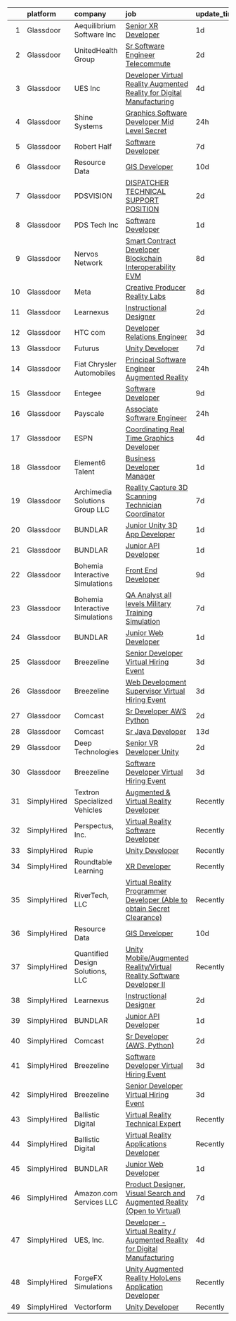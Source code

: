 

|    | platform    | company                          | job                                                                                                                                                                                                                                                                                                                                                                                                                                                                                                                                                                                                                                                                                                                                                                                                                                                                                                                                                                                                                                                                                                                                                                                                                                                                                                                                                                                                                                                                                                                                                                                                | update_time   | location               |
|---:|:------------|:---------------------------------|:---------------------------------------------------------------------------------------------------------------------------------------------------------------------------------------------------------------------------------------------------------------------------------------------------------------------------------------------------------------------------------------------------------------------------------------------------------------------------------------------------------------------------------------------------------------------------------------------------------------------------------------------------------------------------------------------------------------------------------------------------------------------------------------------------------------------------------------------------------------------------------------------------------------------------------------------------------------------------------------------------------------------------------------------------------------------------------------------------------------------------------------------------------------------------------------------------------------------------------------------------------------------------------------------------------------------------------------------------------------------------------------------------------------------------------------------------------------------------------------------------------------------------------------------------------------------------------------------------|:--------------|:-----------------------|
|  1 | Glassdoor   | Aequilibrium Software Inc        | [Senior XR Developer](https://www.glassdoor.com/partner/jobListing.htm?pos=126&ao=1136043&s=58&guid=00000181dc921618894e996f6c01b61b&src=GD_JOB_AD&t=SR&vt=w&ea=1&cs=1_aa4c452c&cb=1657262970805&jobListingId=1007988224208&jrtk=3-0-1g7e945ifjijb801-1g7e945iti6j9800-e9b3bde823853e84-)                                                                                                                                                                                                                                                                                                                                                                                                                                                                                                                                                                                                                                                                                                                                                                                                                                                                                                                                                                                                                                                                                                                                                                                                                                                                                                          | 1d            | Remote                 |
|  2 | Glassdoor   | UnitedHealth Group               | [Sr Software Engineer   Telecommute](https://www.glassdoor.com/partner/jobListing.htm?pos=114&ao=1110586&s=58&guid=00000181dc921618894e996f6c01b61b&src=GD_JOB_AD&t=SR&vt=w&cs=1_4e740b6d&cb=1657262970803&jobListingId=1007986077408&cpc=334ABAF5D42DC775&jrtk=3-0-1g7e945ifjijb801-1g7e945iti6j9800-eddecd1a84d1c033--6NYlbfkN0C8O9VKdOj_1Zh75e9_CvYhSsWVxS1Pvi5WUWhsf4w7FOycHcR50Ta-CQORLM6vDVcF4jz6ScTlh26j-gM8AUUiAcxBqVFAdo6ac0-47TkF7YakLyOiuICt1iTxdOudIVsH9h0gG9NstZaLej0CTnM44hW4lmjkcPdc8SXmd_A3etxqdOfJOBHP2HddXhTaZOKA02nsclgBVcyYI9P-IWYwo5viuWkuLOPlP1KLiYepXwxrQ8cQFfoWnjYVjDEFdhpg_JHcP7l5cH47jOArC1ftnBpZTmnUJOU2XRGaP0bJX49taewMZDxu4PWgmgEi8N7ho7YMZ2f0dabDFqze8QAlx9ymhVWfoiyRktsn-hr68bMbzqUGT3L2koD-aHmT8eoOqzhwKU7GZju5S-fGiqCKtVXjU2tGjACaq6ECYSDQog%3D%3D)                                                                                                                                                                                                                                                                                                                                                                                                                                                                                                                                                                                                                                                                                                                                                                                                               | 2d            | Eden Prairie, MN       |
|  3 | Glassdoor   | UES  Inc                         | [Developer   Virtual Reality   Augmented Reality for Digital Manufacturing](https://www.glassdoor.com/partner/jobListing.htm?pos=119&ao=1136043&s=58&guid=00000181dc921618894e996f6c01b61b&src=GD_JOB_AD&t=SR&vt=w&cs=1_7a7d93bf&cb=1657262970804&jobListingId=1007979372217&jrtk=3-0-1g7e945ifjijb801-1g7e945iti6j9800-e2d9c4ebb3d76261-)                                                                                                                                                                                                                                                                                                                                                                                                                                                                                                                                                                                                                                                                                                                                                                                                                                                                                                                                                                                                                                                                                                                                                                                                                                                         | 4d            | Dayton, OH             |
|  4 | Glassdoor   | Shine Systems                    | [Graphics Software Developer  Mid Level   Secret ](https://www.glassdoor.com/partner/jobListing.htm?pos=129&ao=1136043&s=58&guid=00000181dc921618894e996f6c01b61b&src=GD_JOB_AD&t=SR&vt=w&cs=1_8480b63e&cb=1657262970805&jobListingId=1007991168901&jrtk=3-0-1g7e945ifjijb801-1g7e945iti6j9800-8b16fb561dcdfd87-)                                                                                                                                                                                                                                                                                                                                                                                                                                                                                                                                                                                                                                                                                                                                                                                                                                                                                                                                                                                                                                                                                                                                                                                                                                                                                  | 24h           | Bethesda, MD           |
|  5 | Glassdoor   | Robert Half                      | [Software Developer](https://www.glassdoor.com/partner/jobListing.htm?pos=112&ao=1110586&s=58&guid=00000181dc921618894e996f6c01b61b&src=GD_JOB_AD&t=SR&vt=w&ea=1&cs=1_367282db&cb=1657262970803&jobListingId=1007974618893&cpc=9C2286EA3771AAF6&jrtk=3-0-1g7e945ifjijb801-1g7e945iti6j9800-afae8cda0f540a07--6NYlbfkN0CpzDdaQkua3np5pkmj49lKioZwmwxQ-yx5plwbYmV_M2ppq9rPgMqLXxFCpvuld40sdw6HVxzPn3nitMiZbhq-3d7eMaoXamkE6P0e1elFbOMY-3Bsm7b-C-LN0VwDVOYBp44i9py0Dbed-1tHBFo3YNg1-jqZxPqetbdJjw4upjxCElyoYBJjErIHfsa5cbbHWoRHNomGUOIPkti_siD2FMJ4BMRNzwffyZzN6IqqzQdFh0JZg1seLxnWcAUGvpfrZHpk9GL2Q1uci0nIu8RkKM2S0X0J9KdQVdECi2slBrsWwoJupJwcyOGz_YmDqhRfmATvQHMCy8OXzidZFyQn2QT3qlXAhU4-TkkLDZWsfdehNvWgJjyWowanGg8sSbE3EP-z_di60OGhF_AGbKWpVJtzAcTHqD6x8X5xCuen2ZiVI42Ine7qQRhBNxzLrvGWdRl7JGCcL3L1B3kbf8vVq4eCHrreWT6B2wkZXSarsc2D4mp0lbfau2TR2Ns7Qgn4jR-pdL_GGH5lMk3AWLkEuN8tfOLL384CC4kaTcOm1cCDf9JTBCJUQqVIoBAWuzA%3D)                                                                                                                                                                                                                                                                                                                                                                                                                                                                                                                                                                                                                                                                        | 7d            | Chicago, IL            |
|  6 | Glassdoor   | Resource Data                    | [GIS Developer](https://www.glassdoor.com/partner/jobListing.htm?pos=103&ao=1110586&s=58&guid=00000181dc921618894e996f6c01b61b&src=GD_JOB_AD&t=SR&vt=w&ea=1&cs=1_37c45ff4&cb=1657262970801&jobListingId=1007966638621&cpc=7E60043EA7943035&jrtk=3-0-1g7e945ifjijb801-1g7e945iti6j9800-8098c8611ea79378--6NYlbfkN0Dl7F8yQ3Mt_M0p4pEaeq_LOWEMcxAwOSX3iRAQq_RxvmuWjgUzi5N7Xnxj-yjq4ePTz2k1bnKIQ2d9UityefqIBeUCKX9B1S6LaHeztZLa7qCGGP_4slg5m3w6qiAVI6Qw8YHxJyvmuQBtSXRRTyTMrI0ea4CLsCbtcIil81ktY-h4NK3FaOSr37ax5OPNBjikYZk-jHVfWhuRkNPdk9VZC6Mx6I1IAXIyWivhE4LHcE9hBC9fj7uavEwlg7_nRRidDDtnOQUWwu7RunsIgaf7THZoMMMti9jSi4dZ2pbSKB7wS11hNfZ9bd5_tcIPKMZFei3QwwJGXhnJOCBxYHxqQX9iic_cuekqUCFp4gK4TCn07eRYM1gkjNaygJuCyUd-8db89eDiw8zXdECRVRU8iNUxfunqNsP4h2hSE7PZLfJXV6j5b0rNiix5qZ1SNpHKhIkt_hcRnRXVi2qANtAGaZOcgFxX49xMjJ_FoSgHHkQ6vwytQdWG)                                                                                                                                                                                                                                                                                                                                                                                                                                                                                                                                                                                                                                                                                                                                                           | 10d           | Anchorage, AK          |
|  7 | Glassdoor   | PDSVISION                        | [DISPATCHER   TECHNICAL SUPPORT POSITION](https://www.glassdoor.com/partner/jobListing.htm?pos=111&ao=1110586&s=58&guid=00000181dc921618894e996f6c01b61b&src=GD_JOB_AD&t=SR&vt=w&ea=1&cs=1_37fabe6f&cb=1657262970802&jobListingId=1007984994673&cpc=B101C867B3EF2D75&jrtk=3-0-1g7e945ifjijb801-1g7e945iti6j9800-42982d8c6ba00edb--6NYlbfkN0AS3oPsAAmCngCu4U51_2RxXyfS7TdWOFtWPOafNW52IyXYw5TLhjvsAhVZlu1HHaY0WwZuDthnnnJ5jVLw21RyIxPnQWx2O_Soe8X7i1bP8jbTKCuqJ_X-GsGW4EO4TSbSUwGPMbTUB3r9h8wU3MoWNyDaZTrU4N6d4P6bhwGwiSpJQ0dRa1bKGzDab_8seyZBjJpVzUhJSVTK3ecVmLybzjqO3bmjOCPUrPHcV0VaQesrLyrHEje2ckU5FuwiJ5nHLzPYgZqWKw0obO61A6OkGi-_jAQH6WX6vsJwylI2ee0PsbDmW7jXzichf3tX2RNE-YfnrOUwXOy_Y67UAdAm90Q-7XO4NawvVguvkqvhAB1U8yyNz0zoJz4OAa3EG628YfK1Du9dqs_xRiEcuduwmo3Y7Cxn0HKc2LVEcm6Ye0pD8mSi9H0ecWIthI3fjvg-VniXNk1ZzIHl5iyh0OxSXvsMYH6YXlHP80UjqoafDNoBCsjTjYPGe5mxI8d2gTL24ok1PFBI8Gva8FBKw55Z)                                                                                                                                                                                                                                                                                                                                                                                                                                                                                                                                                                                                                                                                                                 | 2d            | Middleburg Heights, OH |
|  8 | Glassdoor   | PDS Tech  Inc                    | [Software Developer](https://www.glassdoor.com/partner/jobListing.htm?pos=115&ao=1110586&s=58&guid=00000181dc921618894e996f6c01b61b&src=GD_JOB_AD&t=SR&vt=w&ea=1&cs=1_1cbfe12f&cb=1657262970803&jobListingId=1007987377855&cpc=334ABAF5D42DC775&jrtk=3-0-1g7e945ifjijb801-1g7e945iti6j9800-79c86ae366134147--6NYlbfkN0BLQ6hkz6GMEPsiDV6dZwFY4wMBUE_AioakCFmtqBrqGqP687vd9SjG831nUZLdlECmusHnAOTFLnYK3N7fukINjt2QAFZ0Sgdn8HiwhyTl-el-D_fZ3zFBoXjK6-gt6Us2wmwtguWbIt4fQ8-O97xAj_qyE0M9Q_SpvDyzMHDJyUZgZcNZDE8Jvn7kM2g-JYRcRy4YTik5sjDsfKNw5XRwiuknE5XW78cF1BQFYzYeEecmbQ8KjD9-YUM7nMoflWuOsUzimo_bH3MXnY-SEJXleoGuAMRQTiQTSQWLl0wg_ZJyFOy_oQwXEECF8zh25QW0mzkJpRy7Ji6F3xX1KqQuu9Xtt-GR53vYE5p2zGJlu2RluLsGF_u1LlvU0_GZtUs4Is2Ih_-U9VulEFVhA9uH62Ate6B6vZRY-l5DRnYH97DejF1xTlROwhzTSZOxKZkfcNruxrJ30gxyI3qGq5wuMBasIH8JwO99CfbGiNYnCpL4AHN7m9sQDnEukQNeuWpD1VYR-P3jFB0Et5MKyZDmoyeFTRDsBtI%3D)                                                                                                                                                                                                                                                                                                                                                                                                                                                                                                                                                                                                                                                                                                        | 1d            | Lexington, MA          |
|  9 | Glassdoor   | Nervos Network                   | [Smart Contract Developer  Blockchain Interoperability  EVM ](https://www.glassdoor.com/partner/jobListing.htm?pos=118&ao=1136043&s=58&guid=00000181dc921618894e996f6c01b61b&src=GD_JOB_AD&t=SR&vt=w&ea=1&cs=1_d5e71b89&cb=1657262970803&jobListingId=1007970990431&jrtk=3-0-1g7e945ifjijb801-1g7e945iti6j9800-c6f3ba3bafd5b10d-)                                                                                                                                                                                                                                                                                                                                                                                                                                                                                                                                                                                                                                                                                                                                                                                                                                                                                                                                                                                                                                                                                                                                                                                                                                                                  | 8d            | Remote                 |
| 10 | Glassdoor   | Meta                             | [Creative Producer  Reality Labs](https://www.glassdoor.com/partner/jobListing.htm?pos=122&ao=1136043&s=58&guid=00000181dc921618894e996f6c01b61b&src=GD_JOB_AD&t=SR&vt=w&cs=1_f55db074&cb=1657262970804&jobListingId=1007970745151&jrtk=3-0-1g7e945ifjijb801-1g7e945iti6j9800-425bcea3bb4290b9-)                                                                                                                                                                                                                                                                                                                                                                                                                                                                                                                                                                                                                                                                                                                                                                                                                                                                                                                                                                                                                                                                                                                                                                                                                                                                                                   | 8d            | Remote                 |
| 11 | Glassdoor   | Learnexus                        | [Instructional Designer](https://www.glassdoor.com/partner/jobListing.htm?pos=123&ao=1136043&s=58&guid=00000181dc921618894e996f6c01b61b&src=GD_JOB_AD&t=SR&vt=w&ea=1&cs=1_0ba797e7&cb=1657262970804&jobListingId=1007984912206&jrtk=3-0-1g7e945ifjijb801-1g7e945iti6j9800-a177e89b1e402d65-)                                                                                                                                                                                                                                                                                                                                                                                                                                                                                                                                                                                                                                                                                                                                                                                                                                                                                                                                                                                                                                                                                                                                                                                                                                                                                                       | 2d            | Remote                 |
| 12 | Glassdoor   | HTC com                          | [Developer Relations Engineer](https://www.glassdoor.com/partner/jobListing.htm?pos=121&ao=1136043&s=58&guid=00000181dc921618894e996f6c01b61b&src=GD_JOB_AD&t=SR&vt=w&ea=1&cs=1_dbd9fca1&cb=1657262970804&jobListingId=1007983343904&jrtk=3-0-1g7e945ifjijb801-1g7e945iti6j9800-b96e4a5ab5b100ef-)                                                                                                                                                                                                                                                                                                                                                                                                                                                                                                                                                                                                                                                                                                                                                                                                                                                                                                                                                                                                                                                                                                                                                                                                                                                                                                 | 3d            | Remote                 |
| 13 | Glassdoor   | Futurus                          | [Unity Developer](https://www.glassdoor.com/partner/jobListing.htm?pos=125&ao=1136043&s=58&guid=00000181dc921618894e996f6c01b61b&src=GD_JOB_AD&t=SR&vt=w&cs=1_20cf2719&cb=1657262970805&jobListingId=1007975388595&jrtk=3-0-1g7e945ifjijb801-1g7e945iti6j9800-47b83538bc10ef9f-)                                                                                                                                                                                                                                                                                                                                                                                                                                                                                                                                                                                                                                                                                                                                                                                                                                                                                                                                                                                                                                                                                                                                                                                                                                                                                                                   | 7d            | Atlanta, GA            |
| 14 | Glassdoor   | Fiat Chrysler Automobiles        | [Principal Software Engineer    Augmented Reality](https://www.glassdoor.com/partner/jobListing.htm?pos=108&ao=1110586&s=58&guid=00000181dc921618894e996f6c01b61b&src=GD_JOB_AD&t=SR&vt=w&cs=1_06033bb3&cb=1657262970802&jobListingId=1007991152411&cpc=87034903B3AB482B&jrtk=3-0-1g7e945ifjijb801-1g7e945iti6j9800-ab95b55f7603cf43--6NYlbfkN0Bf15mTtHDcZqecJOUS7AbK8CTsjtn21Zi655ekC11LIjj2wtPITjtoUrEJoXWLkMcX0EmgRjMVY4zTVjw-E1vdxfsjHYXhoj2NKDZNBMfH14O4sLg-zZV7d018H0eDD1hTA0RcF2QzycCPPyZjFfMusJyZ747n1s1AStvnPY2BeeDRPvtfpeuIotAXlklaF6MoC_APUPkimiOgaSp0A4RolFo5pVhcRAls_minyYoHdF3kgznGRgfkyPtExqBqkiPoA2MStWRFpMUEFc_M6ASTpqrbMiq3-v4MTn4nizgrhySGsBz8qWRoXvzNBTRP7HChDAuRdiwv8hCj1kBjTduxReDkvwx6cCDgrRTc606wDRFEsEy-zv34zgHViCiA-VcZcXD_Gj5Gusl71Lc9DH6v9sl5trDdmz66C0Cn1frseyjd9YEFGOtXunAbr6PQ9H_QxC8SuEN7m5-HLvC3peaCc64MuWM8JJ8G9LBpR4ZSyAOORVaySOemg8lWeQPhDaLFovEnhPCsL6pspn25I7AMbNi70tdcmPEZkCKH3eySVjwJAp_tVpvNGr0xArSQNftB5FIdJyDBjY_HUY2GlQLv1fXRHc_4DssZzBOi4UdqTZZVKWMoiFASsN9YyZYi1XR1KOrVZpKKXrv3iaNDkkIGylMYTEEXvF0VF1w0NAWxX5p0gfm-O-X0ppKXl4ur20oxyNCkcaKJFg20A26hG-wIZw9MqK5xdQqSCpJcsE66yLFwgKCOmRZlnOrXUlEefxofwHCF4HD08sGUXSjQw_FyMxgRIeXcYsnRbvdpO3lnflhY9MsM-qLYlM0gpyXbcL2s7mX1A_ZEvM6WLMs-wnSW-lkwYrfjamU5sIwPNcJ2sg8ZX1rxYWuh0kKVvJbJM41SBdgzNDeboZVxN0fwOtf1POWCnkrzjkmIRrJ1wYkTHlVZ72JbMPuxRR3t6f0ZemCIuxkPF7cSMOX0DDm5q5y4OYIZKDYVCTKY-K7cotEzMpl78O3jSnnZ3hYOCm39FEgRWeOasj264U5MWxxjZWipby8qxx0vsAKOfvbe1tceC-el1TvWuWBZgK1MPFsmnoXVPAF0x7cGIlEfnG5CWYN_Hhh7TOVPAaSeRbKOpeszJeMIF0sMW7a4rqoG8NygHV04mGjI3wIuoCXAwn-7RgHHU17il_FERApPKTFPomrpPw%3D%3D) | 24h           | Auburn Hills, MI       |
| 15 | Glassdoor   | Entegee                          | [Software Developer](https://www.glassdoor.com/partner/jobListing.htm?pos=116&ao=1110586&s=58&guid=00000181dc921618894e996f6c01b61b&src=GD_JOB_AD&t=SR&vt=w&ea=1&cs=1_7876643e&cb=1657262970803&jobListingId=1007969066831&cpc=2CAED5C921A5F994&jrtk=3-0-1g7e945ifjijb801-1g7e945iti6j9800-1cc9a720b2ef69ca--6NYlbfkN0D6OzZjpD_hbicRkMZwNNvvxSeL23iIfvaC4EytleQ8zDIpz0YQ5KbISa7_Zvw6kCwWk0bztT2ND0rLy8l_JgJIqC6pVja7piBhX6YVrJuEc_pBLmjUEBI6lwdoF_gJ749U6okgPYSRPvBMYDggPEVQx-S1DUfyPpyfQC37CONM7ItdCY4KIF8hpJrD5bAoE08LHYbLAu94J7Lb1kAHiZBnkRJ3hYKfpeca-e_s67Nnh5A_ypVRly95XBemt3uoDIIU-TCvmltsLf9-cx_cqrUlrFQWPnRCOpCP-MAIZr4DCJZ6f8wrx_sUW9I-kXUtXAeR1lG1nitAjS72Dc7bu-jVWbhFnnD3hxAPNtQr2ktN69pLdeD5jVoTZ6T95dqR2lgscRlyJlxbQvnJJZavgW2GAtYglZondubxP2EmS61H08NTsWY6D_knGFLfMyOqy0R4pY6Hn_cFh7UWjff8bz744vDtZEz4VSaJTuD4WqQflVk81THSL8mWItj-zmZMVds%3D)                                                                                                                                                                                                                                                                                                                                                                                                                                                                                                                                                                                                                                                                                                                                        | 9d            | Bedford, MA            |
| 16 | Glassdoor   | Payscale                         | [Associate Software Engineer](https://www.glassdoor.com/partner/jobListing.htm?pos=127&ao=1136043&s=58&guid=00000181dc921618894e996f6c01b61b&src=GD_JOB_AD&t=SR&vt=w&cs=1_1277705a&cb=1657262970805&jobListingId=1007991675698&jrtk=3-0-1g7e945ifjijb801-1g7e945iti6j9800-cb7306dd54bbc728-)                                                                                                                                                                                                                                                                                                                                                                                                                                                                                                                                                                                                                                                                                                                                                                                                                                                                                                                                                                                                                                                                                                                                                                                                                                                                                                       | 24h           | Boston, MA             |
| 17 | Glassdoor   | ESPN                             | [Coordinating Real Time Graphics Developer](https://www.glassdoor.com/partner/jobListing.htm?pos=107&ao=1110586&s=58&guid=00000181dc921618894e996f6c01b61b&src=GD_JOB_AD&t=SR&vt=w&cs=1_1240d711&cb=1657262970802&jobListingId=1007980701634&cpc=D3E44275D43A938E&jrtk=3-0-1g7e945ifjijb801-1g7e945iti6j9800-2b32dda315a31b7c--6NYlbfkN0DAFTyt7pbDCC2JPO79CSdi1dIb81yjczP5qsKcZIxgiYm3-7g-689Ur9xqU8QiYHU6iGcbMZnJXywws3uOnydXQ9m4n4xiQkZxxnUT0w1SxVLLE0HAFnlDbrPADdxqIXmGtAogZ4vpBHeQzn1I1LutISAFENtNxN6Iu5ssrU5Kno4wyEcA12rHN9jeVVS1mqUTXG4m28IGtBO_Fm0LME5GgcFD6g2tlSd6uJh3n6hWmZ0jm8wmEvBkcWDPTWc6Toqlm1W0qhMuICe-CUnSxdQay3mh-QLrc3p9yRcdcKZ9B-rAuUd78T5g6NK8VxbXAuVyNOG9TVjg9wzD30RBnwaSpFxnyQe4DHr4gWmkEvmOEUFrsiuAxcPJyzLnDXr18NJMHv5UvX6TKi9mpTH6Tkx8LvodrkNCusVHDtvauzhEYsC0LbvutriSWe69omoKesYYBxI0LGA_e3PGgtBUb7Gp)                                                                                                                                                                                                                                                                                                                                                                                                                                                                                                                                                                                                                                                                                                                                                                    | 4d            | Bristol, CT            |
| 18 | Glassdoor   | Element6 Talent                  | [Business Developer Manager](https://www.glassdoor.com/partner/jobListing.htm?pos=113&ao=1110586&s=58&guid=00000181dc921618894e996f6c01b61b&src=GD_JOB_AD&t=SR&vt=w&ea=1&cs=1_fa1df95f&cb=1657262970803&jobListingId=1007987169676&cpc=7F6F94E2229B3AB5&jrtk=3-0-1g7e945ifjijb801-1g7e945iti6j9800-f311e9f02d69f322--6NYlbfkN0Af6GIvaSKgsJgYJpE9Xx5DEovmjv4vUjW9NTuNJPGcMVKvO3rB4WrrWkIp31ZZ0GlsVen7PMc70LHgp_mIU5m0UaCb4T5yo0KKEVtROOC3L6bxciHq3DdlsxsaetTM4SjrL61OP4Gel-gRj6n1tLW0HmeiUasK95Chii_toKlGn0V_bNoKWyoqtTCK7eeHUHvOxAJAh_IOG8jbcThTO-BjGyGmTcVCQl_VPOR7eYdq2hF3wTnPOMfWr5dDDVxhAhEGA-biLPOcZmWtPsVdCehMaXwGPZIU0q0VcSfJ5DFvhn-EvjzpUgM-UFbQch1WQSne3a22Ind1Ro23XIHNU73lfeAVBOzwCFQMbUYJF7ySbXXbrcgGJsJCYCEvUVWYamF61kal4S2UxeLJOMNj0oymSOFxxHaVK9B9ZWr6yPFdjnB6D15XctyL5ATf6m7hnNpmaS5AMtev0QJuo1eYnyumeBQ2BZJHI73x9vJji83YL222ILC3aRQn1XabPh08d4cIEL3SK2KLhW_09YVAGeQc)                                                                                                                                                                                                                                                                                                                                                                                                                                                                                                                                                                                                                                                                                                              | 1d            | Milwaukee, WI          |
| 19 | Glassdoor   | Archimedia Solutions Group  LLC  | [Reality Capture  3D Scanning  Technician Coordinator](https://www.glassdoor.com/partner/jobListing.htm?pos=101&ao=1110586&s=58&guid=00000181dc921618894e996f6c01b61b&src=GD_JOB_AD&t=SR&vt=w&ea=1&cs=1_8ad9a879&cb=1657262970801&jobListingId=1007974013423&cpc=54182D2BE672C5C2&jrtk=3-0-1g7e945ifjijb801-1g7e945iti6j9800-cafd8e58f0ae9203--6NYlbfkN0ACTeRvGRFS6hadW-07x_K1RnsIE8OdH4tufuZ5eRAiXj0gAa_UNCxgfdJDXT9GkRIKuK9KasGmkF5RNVj2SphjFYQjnh3-u37AmQ7lVJlap3QcfkxXV6NiIZwSiicpueNFqZsb6cBYagRY8bl5b4Z2S2jh4osTTQD4XwvUkJ_N3wr-fak2Fghn3_NuBgexc9hU1Pl7frq3bdlYcacnqY-ucMrI6Y2m1zZcb2HTH3dbCH7AOmrLoc9pUFI-0WTNO76p5dyUoKCjjiotwHLYxwy6XDgZRnlTt9B90Lrrk_5f2AXK4-2PhX78wpxxt9AJEQIVo4QrWe7TVORDt2vz5Fr2TywwyrzYtl253nX0z1x5S9zsiujvasCLy-Lak8VBGgSZcPcggHz3Hf4zaQXW-GOS7ksR3442DGdVaMOVGAC-6xWQPMy_4kw2nRpkmmuL_N4k__OpZ8LO8nvoJm-orfvh07FlYV-KN2cQsCw29AKo7Y12fatv0d0ll0z7NgqV_YeeAg5mBbxb9C59B9gvBRUn2P5sek1bc78y4PbAsmLDLLc5u5KtYRhR)                                                                                                                                                                                                                                                                                                                                                                                                                                                                                                                                                                                                                                                    | 7d            | Norwood, MA            |
| 20 | Glassdoor   | BUNDLAR                          | [Junior Unity 3D App Developer](https://www.glassdoor.com/partner/jobListing.htm?pos=124&ao=1136043&s=58&guid=00000181dc921618894e996f6c01b61b&src=GD_JOB_AD&t=SR&vt=w&cs=1_649f65f6&cb=1657262970805&jobListingId=1007986583896&jrtk=3-0-1g7e945ifjijb801-1g7e945iti6j9800-50f9f1a49298fc1d-)                                                                                                                                                                                                                                                                                                                                                                                                                                                                                                                                                                                                                                                                                                                                                                                                                                                                                                                                                                                                                                                                                                                                                                                                                                                                                                     | 1d            | Chicago, IL            |
| 21 | Glassdoor   | BUNDLAR                          | [Junior API Developer](https://www.glassdoor.com/partner/jobListing.htm?pos=120&ao=1136043&s=58&guid=00000181dc921618894e996f6c01b61b&src=GD_JOB_AD&t=SR&vt=w&cs=1_8051edd9&cb=1657262970804&jobListingId=1007986583910&jrtk=3-0-1g7e945ifjijb801-1g7e945iti6j9800-bfbacfb04bfee550-)                                                                                                                                                                                                                                                                                                                                                                                                                                                                                                                                                                                                                                                                                                                                                                                                                                                                                                                                                                                                                                                                                                                                                                                                                                                                                                              | 1d            | Chicago, IL            |
| 22 | Glassdoor   | Bohemia Interactive Simulations  | [Front End Developer](https://www.glassdoor.com/partner/jobListing.htm?pos=128&ao=1136043&s=58&guid=00000181dc921618894e996f6c01b61b&src=GD_JOB_AD&t=SR&vt=w&ea=1&cs=1_43ab7b7c&cb=1657262970805&jobListingId=1007969748044&jrtk=3-0-1g7e945ifjijb801-1g7e945iti6j9800-4646b78f974fa0ff-)                                                                                                                                                                                                                                                                                                                                                                                                                                                                                                                                                                                                                                                                                                                                                                                                                                                                                                                                                                                                                                                                                                                                                                                                                                                                                                          | 9d            | Pittsburgh, PA         |
| 23 | Glassdoor   | Bohemia Interactive Simulations  | [QA Analyst  all levels    Military Training Simulation](https://www.glassdoor.com/partner/jobListing.htm?pos=130&ao=1136043&s=58&guid=00000181dc921618894e996f6c01b61b&src=GD_JOB_AD&t=SR&vt=w&ea=1&cs=1_10e86abe&cb=1657262970805&jobListingId=1007972622348&jrtk=3-0-1g7e945ifjijb801-1g7e945iti6j9800-cbb3b4ddc29e6975-)                                                                                                                                                                                                                                                                                                                                                                                                                                                                                                                                                                                                                                                                                                                                                                                                                                                                                                                                                                                                                                                                                                                                                                                                                                                                       | 7d            | Orlando, FL            |
| 24 | Glassdoor   | BUNDLAR                          | [Junior Web Developer](https://www.glassdoor.com/partner/jobListing.htm?pos=117&ao=1136043&s=58&guid=00000181dc921618894e996f6c01b61b&src=GD_JOB_AD&t=SR&vt=w&cs=1_1520f35f&cb=1657262970803&jobListingId=1007986583908&jrtk=3-0-1g7e945ifjijb801-1g7e945iti6j9800-859aaab726fecbfb-)                                                                                                                                                                                                                                                                                                                                                                                                                                                                                                                                                                                                                                                                                                                                                                                                                                                                                                                                                                                                                                                                                                                                                                                                                                                                                                              | 1d            | Chicago, IL            |
| 25 | Glassdoor   | Breezeline                       | [Senior Developer Virtual Hiring Event](https://www.glassdoor.com/partner/jobListing.htm?pos=104&ao=1110586&s=58&guid=00000181dc921618894e996f6c01b61b&src=GD_JOB_AD&t=SR&vt=w&cs=1_739111e3&cb=1657262970801&jobListingId=1007983983056&cpc=EA08B7582258481D&jrtk=3-0-1g7e945ifjijb801-1g7e945iti6j9800-d471734498db2641--6NYlbfkN0Btxs39KmTzjw_u_hUXcyTcLpNeUj18C2Nw5A7DCW0FWKwFVAaSG6fO4_rMqSwY3Q0IrC3zt-uHirSG-ibfy-zHN0YykIzre03b625hdlxOJIYCEMXwobAqzpq9UiGfXcMDYDAwsFdoKtyE_kIcn06KmKS67C1dmmCHR1ldjMZffx2JHCBNHqvBsJHv0zQJyYES8OFM0rJ-qLVyz-uSffSOlbktA-sIaQaWLohnP9FuoYrSGAl0xe8sdF4MXPNWrxYLbMB9w9HALULJmtEwYZubIrv-NwKw0kdBy8_wY0Bi6lSutRxl6zc3pMaHfGyxgYhSDy_79wGBjIHJJVrKqePKMNyGrQ8p52-uOKUXdPYE-QHvM3BhVrR2IV11TZrz4QNz_F0S4oa9uveYro1SYpXB0XLCwg34wltGP9bOZQYUS5ZhxhOiYd-eIkg7h7b6x3FYFCs27RMI_-mAPXpEabzEL0kOep4qvUWkxEV9DACuLzy5_CMB1wlLApei13L81zH1t5V3yz6PMgax6amUq46TwhRGlURqpjSMrUcD5bim0nb_CO07j04VJEYPZ0U1_nf7UfDlXclmYXkkOsKS6YH1N4vY0mX0xiPfcAnESzPDzNOe-XfhLBjUuvZhvxgSIt7C28IkJf9heHZzHQgsAAMg6t26AP4Az_ev_Ze3osKw5I7vRTw8fbEcZlPoPMXAfTbFa8qXLMsRDigen_3uil1MYHRkK4t4tyfYj9JHzZbZs9_fS-41B4ng)                                                                                                                                                                                                                                                                                                                                                                                                                                                                        | 3d            | Quincy, MA             |
| 26 | Glassdoor   | Breezeline                       | [Web Development Supervisor Virtual Hiring Event](https://www.glassdoor.com/partner/jobListing.htm?pos=105&ao=1110586&s=58&guid=00000181dc921618894e996f6c01b61b&src=GD_JOB_AD&t=SR&vt=w&cs=1_94881ecb&cb=1657262970801&jobListingId=1007983983055&cpc=D3F7CB07E435E2D0&jrtk=3-0-1g7e945ifjijb801-1g7e945iti6j9800-228ec4a14c58a17e--6NYlbfkN0Btxs39KmTzjw_u_hUXcyTcLpNeUj18C2Nw5A7DCW0FWKwFVAaSG6fO4_rMqSwY3Q0IrC3zt-uHihXoY6yxzbPsHL9hBkkNYrVy1nYt7nu21Zymo_JGh0pIaWGp_0t3o98uOV1PDxnLQo_E_bGrpsRUSR7DPnWBRsfXU2dKyBpQQs7yh8diUzhq_bN3FfO6O0r3dcxsg_OKURCz7VRRVNzJaUcZqj9gDASqcayC02FtPJPewiMi5OapKRZkG5ab0L2iPZp6E5jHgaXNXqLzgeicakwHx3zB9XeFPw1rfXaEbl6PygDRzIQO_4SGtK27cvwB1h44iqbpYDdj9kskFRL2Zos4EU_OL7j7Oufx4BChkPDAxJDrrN0GHmh4CyAHRR9MjN0_k6_VK0RvLPOMY1_QZwqblUxaPEFZBehsBdaLKPSnPaGQSqVomigJrDhFkvgBUihjc6DvdtboK_Gky5mHEft8iL6KTxRWhDEqXhfErcirrY0j8364hO3SNamRYV7mzYre3qsz6RXgZXXOiaKdXA8qwWcILTPPE6sciAbOsDDWyLaHGYmJ6zuMy-dQEvXydb11RCuA7dUBIPwHh7BaASvyOpmbnDarT9yyJD2NxXYmTK4N3uP5kqgh4Yo8j43t31JdAJphDBL1r4KCTv8Kf3zdpmPLKo0yPaFfZBsGTk2lsfV7QDI5SlIQ7ICmAZYaD5m2t8yv_mUF9VlI-uL5SNNh823S0l73OQZdZSY0eeEYlCg7HENJ)                                                                                                                                                                                                                                                                                                                                                                                                                                                              | 3d            | Quincy, MA             |
| 27 | Glassdoor   | Comcast                          | [Sr Developer  AWS  Python ](https://www.glassdoor.com/partner/jobListing.htm?pos=109&ao=1110586&s=58&guid=00000181dc921618894e996f6c01b61b&src=GD_JOB_AD&t=SR&vt=w&cs=1_39a9adf8&cb=1657262970802&jobListingId=1007985860227&cpc=4050D81B60456B41&jrtk=3-0-1g7e945ifjijb801-1g7e945iti6j9800-bcae0c6d334d5011--6NYlbfkN0Cj-KmZPsf9w80C8b1WzNVrlanjD2SXJjxuCbUWHsXPZlTAgGmdtIUzoKTi6fK6WvY6sxk7xe5mlX1N1Sy-6km0CefS0Rvive94Kj_yXslyaygsDRgi1XdKBS3NCAfu-thGUSRN7xKc-UvE-8ePBP6HfAOj-aZFGbY09eQrBqGux4fXa_ZZ5Vjxq9xtdR-7jBttQv49RkOY7xCaQKSPdQ7ccmOotSv0acCEyLTLFoaBlczkxgbZJIeKX7zY7oFa7ffCRQLTIzonn1EGQmpwFrUklC-pOXICwXGIpLCsNTWi3oWKpZFG4-s222vfZTXz9Bc9tWw5DEoQi8sYWvBLivcQeRT5EN33gHTGZ7vEjAT_588X-_LJYDvQ2RgFRHjDxGObBmyLCrXyruYwgK5cSbEXiwel_j85KrAROq_v1XxMKB-veYBF1aG8dgCQs3HDWEAQ8hmEL9f93ejLWvC3s9mGxeVt_gs6cf00LDzutXL3yBmdfP2x3QqUGRU16ngo58l5IN4mn4tvrgcLHldDDWhJ9M_1oNxiBpu_M_JdmrhcnpT9iAwGYrLcmjmAfaS3jRZVJnLTkphKZ-D5GBbN33SSowjUaHMnhafoSS_-EIMP0imdA-BSOVGnXfFYCTmlw2nCnJIkRlGctodZUsjODOtWSj6X9IwL2XhXOYTtYgGPW6D0Vd--Nb20Wwy1b5dI4du6WuOTlCFLBFEqw6l2s6iymlcmpctL3V0lNH4KygZ11pcIzAbvMDcnaTK607Wsezacr_2kS9AY2rpq0sd-sDl-NFnc3FyUjpaMI6dqFiqrUDi256WY4hi-lZFX2_1rof_5pBh4Lj5DYHa0Ytozy8yEJOZEXM17Wu_FGeyMbH1pOLuSrANDlPvTYyShEfv_tHFn7pE0dqcjvrWHcmegZYGK3ogSojGBJO6K6pWlDpTIKcztS14fuFtrgUJWu0GDqtiFnUafmhe00BwK2EBthhqGdqkGpmfjLhO_6_9cBJXL3dC8P4y0dadAne3AkhyOmhXloXZ7MYxJNplNMcUDu98fn5E90FsL9VBSirtAfwgua27D5-fC3CW09NIqT1qaTespDy0GmdQQGeG1Jn-Q2eb1SMzUPMUSYrphxlo8EPwjKDMI6kQXmy3OXqa3VfkGSFue9KTDqyHpaXExWex6cjBfrjMShBdCgFI%3D)                                     | 2d            | Philadelphia, PA       |
| 28 | Glassdoor   | Comcast                          | [Sr Java Developer](https://www.glassdoor.com/partner/jobListing.htm?pos=110&ao=1110586&s=58&guid=00000181dc921618894e996f6c01b61b&src=GD_JOB_AD&t=SR&vt=w&cs=1_61fccb84&cb=1657262970802&jobListingId=1007962513903&cpc=8CDBB1EC89CF7160&jrtk=3-0-1g7e945ifjijb801-1g7e945iti6j9800-b743f782f9679e4b--6NYlbfkN0Cj-KmZPsf9w80C8b1WzNVrlanjD2SXJjxuCbUWHsXPZlTAgGmdtIUzoKTi6fK6WvaUf39ekFPA7bGApmJtBpW0UuAbv0iQN-Fb_MWT64IioGbZUf9wkmV0seyeLPP7WSce5e0mKi2pxCQX8D3neEuS4Sv7ksVGuKNRwnxfQLjtUBcAGqW9OLgAIchIwCqKUBdtK7GFRMEthxs-mfVJFRaFKtsCNHQy1_DYRBkAahGoU0ZRMgmB9P-11QHbqwC1qB3ht0c8FzpkDpfgFfGU_cREn2QeGySBw_MRgbnO4bs-hiJmqxeQuOzRaOcQQDQn194IJSjM2isTGmlv3JsGV2QOe4HgQecksBohsaUIfe75_xDovwpZmY5hrCUGrXCnCdb5BjM6rL6r8vW4kWWWUGdZVNfjbHNYwvd3qW6orWJlAnn4Ca4F8v7PX9kOvdeuicVZhoTHRMAlghQClk7Kg3XXg2unbhRtitjo0H45Il5WLKxazlHMVCSbP2JK-R809_3uJrULJA8-or7ZOWYTujLe2j6VSBiPCeu9MrHhww8hqC3TrC3-0HZ5YlDPV3veYPsYo0bDjWvMe5Q6hW0MF2UuJY3IDvbn7ECfLYIx8g5LMRR6acAcZKhC96tUeF0cRYJTsi1brkeFkeMrHL-VFLNww__Hh06rwnnR6w-r7g7ut6PgY6mmtNzTTgtZKpjOgdmenjOFKrN_RO6HABCZyo_i18xVBxlFi0ePmHJGZmT5uxPK4cgEZfqGpdOpz0bRV3w9mxUKPX8oLVlxskquWg6VQbdJVQo3K4ooUE9xuBE68k_WSttjfmOxy_BsdrFZZuAqRkvLe6BpPB10soeTqPK8zosiUzBgfLaKKQ7oHTp2KPus6kYzCRrqoabzOvXBctaFi_oJI2zEPmXxbZGe6zUFmbJG_tz--vY1aiV0MNlJUCZFouxHC4ei3RC0wXpTLBC8IdH70N0aTQ5rpjtuEp2LV6N-yiludnVsXbwatEo0Itlfk_8EOt6JlMjWyYl-C0ZPmZExyTzm0-0VRaKGKFGEaZ2GiW9QMRDR7FZi823LXEDs9zpQ0YSV8biRACUDXA-ejmCowMlbq6P_T6BerKtbPhpYza_5Fw8DZ9Wj1i-fP7QCqaOHX5np075m_1Xn4Eo%3D)                                                                              | 13d           | Reston, VA             |
| 29 | Glassdoor   | Deep Technologies                | [Senior VR Developer  Unity ](https://www.glassdoor.com/partner/jobListing.htm?pos=106&ao=1110586&s=58&guid=00000181dc921618894e996f6c01b61b&src=GD_JOB_AD&t=SR&vt=w&ea=1&cs=1_8fb9b6a9&cb=1657262970802&jobListingId=1007984915587&cpc=75B6770C194DCF89&jrtk=3-0-1g7e945ifjijb801-1g7e945iti6j9800-53d2659523d2c6c4--6NYlbfkN0DfhRLDY5E7BVY3xhBTAobuSaZ3WR2SqAJ-w4NHeQGDZ4N7kqSqiwTqfZ_rggRmPMq0Gw3DaX67HJkQH-SIadOUZXQbERM4mSu_DyG5PyfUmIR0HOJ9UO89umVKprOg8JGvjRLUGuVwrXAStGLyPtsXW8VqIDeJhc8_fdegCKkQz1HvZVKevxkQtzds-RwF3LT1nE4N-lKOLSBVcAXu6rdTwz14X0HadipXbP4gVg6QZuDv7HX5j1Rq8Ra9Mn_4XEoonYH3zZjAxmQ6kvhsQYyYo3YJsWzdQJvaKArno27B_Rn5ZI7-GM85nDq7uFZ-zYn3I2646Y9uTOITlJZtxKdAbgwBpF-fVg2Erz7pJLorTMiCYnXSzcvh0WTFaca-PlaV9Y7EM69Me2EF4kau17vnXiH-khoIougN9d8yrg-ckZuB361X_QcP3b-Rmw1SVaWwVdwi5aI0cHdmXsiRuhiwqy5uh1uqPILV3xKXyMNAMe-rHRq7t4sWkaVm7vXIJOU%3D)                                                                                                                                                                                                                                                                                                                                                                                                                                                                                                                                                                                                                                                                                                                               | 2d            | Remote                 |
| 30 | Glassdoor   | Breezeline                       | [Software Developer Virtual Hiring Event](https://www.glassdoor.com/partner/jobListing.htm?pos=102&ao=1110586&s=58&guid=00000181dc921618894e996f6c01b61b&src=GD_JOB_AD&t=SR&vt=w&cs=1_739ec45a&cb=1657262970801&jobListingId=1007983983058&cpc=C2ED5D0C1AABE34F&jrtk=3-0-1g7e945ifjijb801-1g7e945iti6j9800-a680c285803f3ab3--6NYlbfkN0Btxs39KmTzjw_u_hUXcyTcLpNeUj18C2Nw5A7DCW0FWKwFVAaSG6fO4_rMqSwY3Q0IrC3zt-uHiu-5h7gadwoDHbfpz2IxKomf1gvmcyfdw0ixkJpKLrdEpckQHFgrYrgUqU3C9J0o_XheLMWTpvDKALBKMJYUDD_hYYSwe7Cwa3owDVXH-bzTYYTmUTKojJucG2SCzTJKBcRCykGuImj9KwAwGsyWQ_hc81Ox1mFaDMXe4akuj4Jlu93hK7pbHmxPO3VdB1L6RQFmywjaFfNIUFqEyhzE1RBXuBAxtEeEwu6kWPsU0wF8WU5h6AnNDLfY8VF5fHAFLFphLDjIiOEcrqsuvtx-ceNfYeaN6MjZ5ByE_yq5P7s3mg_bR7fDSWASH_zIg1HjcoJg1yXCPeZJGk3DNmqbF1TXSKSNJFfsLRyo3SoyGUCYyODC_ShcK3syCemi83Oqzs-YeI9DPWqe3rJS6UVT2eLRu1vR9fv_Yf161YHHOiSTdsceWBAGJ_Sczmh_Bb6ASgFWSCXlF_Aq47JdgEhJhae8IRkVRCo-8JWxNLG5byWpbmAjRFG7ssBbEkBPxhhajiPRP5AQyVSfWYlnd1AHLzEVEcv6glgqvj_Zc5gZkAqVhggozy0EKCQ1Q90FHxdUc1AFZwFbBDS525wnHZUE7Wu0UKnDb0D_BlauuKb10iiaVhBRWNdEsLUi6hhE8TTnIejvBjNhAUywldx3ScwwbTeESXgyq85RNWz89XTM6kNe)                                                                                                                                                                                                                                                                                                                                                                                                                                                                      | 3d            | Quincy, MA             |
| 31 | SimplyHired | Textron Specialized Vehicles     | [Augmented & Virtual Reality Developer](https://www.simplyhired.com/job/WarCGVOAlyofs08Gw0q0pAzYgJhuohbzr5-X3QZsyYsbjEkYULGVHg?q=virtual+reality+developer)                                                                                                                                                                                                                                                                                                                                                                                                                                                                                                                                                                                                                                                                                                                                                                                                                                                                                                                                                                                                                                                                                                                                                                                                                                                                                                                                                                                                                                        | Recently      | Augusta, GA            |
| 32 | SimplyHired | Perspectus, Inc.                 | [Virtual Reality Software Developer](https://www.simplyhired.com/job/pSELpS0dIv81V9q0SmWTvF3eYJryMLBWouEdLkdymgrVwx5thIxk7A?q=virtual+reality+developer)                                                                                                                                                                                                                                                                                                                                                                                                                                                                                                                                                                                                                                                                                                                                                                                                                                                                                                                                                                                                                                                                                                                                                                                                                                                                                                                                                                                                                                           | Recently      | Austin, TX             |
| 33 | SimplyHired | Rupie                            | [Unity Developer](https://www.simplyhired.com/job/M0Hn3gVyj3pBiM3V_UHRofn7fbQ6nBmYJQekvwH6rtciWcGj3zn4Dw?q=virtual+reality+developer)                                                                                                                                                                                                                                                                                                                                                                                                                                                                                                                                                                                                                                                                                                                                                                                                                                                                                                                                                                                                                                                                                                                                                                                                                                                                                                                                                                                                                                                              | Recently      | Remote                 |
| 34 | SimplyHired | Roundtable Learning              | [XR Developer](https://www.simplyhired.com/job/wOQuZ9koRYUSm1hEeqD5cBAg2gv6ZaNx9lP6DooZsrvy6adzC62lYg?q=virtual+reality+developer)                                                                                                                                                                                                                                                                                                                                                                                                                                                                                                                                                                                                                                                                                                                                                                                                                                                                                                                                                                                                                                                                                                                                                                                                                                                                                                                                                                                                                                                                 | Recently      | Chagrin Falls, OH      |
| 35 | SimplyHired | RiverTech, LLC                   | [Virtual Reality Programmer Developer (Able to obtain Secret Clearance)](https://www.simplyhired.com/job/1liDVS_PdAcH3vT2RVFtgvs5A2mHorF76Volj62vd3Fv_sUu2Uxtrg?q=virtual+reality+developer)                                                                                                                                                                                                                                                                                                                                                                                                                                                                                                                                                                                                                                                                                                                                                                                                                                                                                                                                                                                                                                                                                                                                                                                                                                                                                                                                                                                                       | Recently      | Goldsboro, NC          |
| 36 | SimplyHired | Resource Data                    | [GIS Developer](https://www.simplyhired.com/job/eXXuhMZMZ4yMTgUzAOzQkne5Y_sICI7f7-JWYH96olJep409Sjs1KQ?q=virtual+reality+developer)                                                                                                                                                                                                                                                                                                                                                                                                                                                                                                                                                                                                                                                                                                                                                                                                                                                                                                                                                                                                                                                                                                                                                                                                                                                                                                                                                                                                                                                                | 10d           | Anchorage, AK          |
| 37 | SimplyHired | Quantified Design Solutions, LLC | [Unity Mobile/Augmented Reality/Virtual Reality Software Developer II](https://www.simplyhired.com/job/7t6CFdb7aB7ekjwk1cZ9W3pmTSQzOO8XZh2rrSTTgStITmTxrorfig?q=virtual+reality+developer)                                                                                                                                                                                                                                                                                                                                                                                                                                                                                                                                                                                                                                                                                                                                                                                                                                                                                                                                                                                                                                                                                                                                                                                                                                                                                                                                                                                                         | Recently      | Remote                 |
| 38 | SimplyHired | Learnexus                        | [Instructional Designer](https://www.simplyhired.com/job/gUDVwDBfPJqH2dUukpkpdQ_fFOZ3XNgSzoEAmZiKjtJlDDcU7I-pag?q=virtual+reality+developer)                                                                                                                                                                                                                                                                                                                                                                                                                                                                                                                                                                                                                                                                                                                                                                                                                                                                                                                                                                                                                                                                                                                                                                                                                                                                                                                                                                                                                                                       | 2d            | Remote                 |
| 39 | SimplyHired | BUNDLAR                          | [Junior API Developer](https://www.simplyhired.com/job/cvVj6Nt0NnQXEsyKlZwgV5VaVk9Zl472Im047SNHC70pvkcXoomwQQ?q=virtual+reality+developer)                                                                                                                                                                                                                                                                                                                                                                                                                                                                                                                                                                                                                                                                                                                                                                                                                                                                                                                                                                                                                                                                                                                                                                                                                                                                                                                                                                                                                                                         | 1d            | Chicago, IL            |
| 40 | SimplyHired | Comcast                          | [Sr Developer (AWS, Python)](https://www.simplyhired.com/job/EbU8Va7ds2hybH-LhH87VYrIokvPhARrjoTIYyyFyCfvh7D_2KnFrg?q=virtual+reality+developer)                                                                                                                                                                                                                                                                                                                                                                                                                                                                                                                                                                                                                                                                                                                                                                                                                                                                                                                                                                                                                                                                                                                                                                                                                                                                                                                                                                                                                                                   | 2d            | Philadelphia, PA       |
| 41 | SimplyHired | Breezeline                       | [Software Developer Virtual Hiring Event](https://www.simplyhired.com/job/4lb6qrsfqeM1HWzL1rwJmAvIf0PdiHCClIPSpMhz5N9d_BPfDEGM6Q?q=virtual+reality+developer)                                                                                                                                                                                                                                                                                                                                                                                                                                                                                                                                                                                                                                                                                                                                                                                                                                                                                                                                                                                                                                                                                                                                                                                                                                                                                                                                                                                                                                      | 3d            | Quincy, MA             |
| 42 | SimplyHired | Breezeline                       | [Senior Developer Virtual Hiring Event](https://www.simplyhired.com/job/TFNr5W5xtYuSMPHEQudI6OjXWWeKFGgAhiaVRv9UAWmbThqxW_ZYZg?q=virtual+reality+developer)                                                                                                                                                                                                                                                                                                                                                                                                                                                                                                                                                                                                                                                                                                                                                                                                                                                                                                                                                                                                                                                                                                                                                                                                                                                                                                                                                                                                                                        | 3d            | Quincy, MA             |
| 43 | SimplyHired | Ballistic Digital                | [Virtual Reality Technical Expert](https://www.simplyhired.com/job/3_Z9PvPR1KdAK9FvakgJUX5eoOunP3Vdusvs2xDkQg0VEPa7Ew4k8g?q=virtual+reality+developer)                                                                                                                                                                                                                                                                                                                                                                                                                                                                                                                                                                                                                                                                                                                                                                                                                                                                                                                                                                                                                                                                                                                                                                                                                                                                                                                                                                                                                                             | Recently      | Williamsburg, VA       |
| 44 | SimplyHired | Ballistic Digital                | [Virtual Reality Applications Developer](https://www.simplyhired.com/job/lBawErp-BqBKAThpKFtvsOhq3maz3qc7kXbGO0MHNmiTxtfU6ifsOQ?q=virtual+reality+developer)                                                                                                                                                                                                                                                                                                                                                                                                                                                                                                                                                                                                                                                                                                                                                                                                                                                                                                                                                                                                                                                                                                                                                                                                                                                                                                                                                                                                                                       | Recently      | Williamsburg, VA       |
| 45 | SimplyHired | BUNDLAR                          | [Junior Web Developer](https://www.simplyhired.com/job/JzpaMjaoBQPsdVKe5KQl7JOhWmtxyHiXvNmtl8J_aRLzsfoCRtMXpw?q=virtual+reality+developer)                                                                                                                                                                                                                                                                                                                                                                                                                                                                                                                                                                                                                                                                                                                                                                                                                                                                                                                                                                                                                                                                                                                                                                                                                                                                                                                                                                                                                                                         | 1d            | Chicago, IL            |
| 46 | SimplyHired | Amazon.com Services LLC          | [Product Designer, Visual Search and Augmented Reality (Open to Virtual)](https://www.simplyhired.com/job/a99JHZYknWwD1AUznLa_Grc2BQ6STRiRoUrQoOC4hoGhMzm-A-IYgQ?q=virtual+reality+developer)                                                                                                                                                                                                                                                                                                                                                                                                                                                                                                                                                                                                                                                                                                                                                                                                                                                                                                                                                                                                                                                                                                                                                                                                                                                                                                                                                                                                      | 7d            | Palo Alto, CA          |
| 47 | SimplyHired | UES, Inc.                        | [Developer - Virtual Reality / Augmented Reality for Digital Manufacturing](https://www.simplyhired.com/job/v9-VzWZo0cRJuR8E_zTFTgtYb_IsoA4pd81cUOhT3YYZR0lKE44xfw?q=virtual+reality+developer)                                                                                                                                                                                                                                                                                                                                                                                                                                                                                                                                                                                                                                                                                                                                                                                                                                                                                                                                                                                                                                                                                                                                                                                                                                                                                                                                                                                                    | 4d            | Dayton, OH             |
| 48 | SimplyHired | ForgeFX Simulations              | [Unity Augmented Reality HoloLens Application Developer](https://www.simplyhired.com/job/B57CKuMHiLAowz6F36Bn81d5fjPdIOPLau78tKhABCGYyjNZ7ZKgzw?q=virtual+reality+developer)                                                                                                                                                                                                                                                                                                                                                                                                                                                                                                                                                                                                                                                                                                                                                                                                                                                                                                                                                                                                                                                                                                                                                                                                                                                                                                                                                                                                                       | Recently      | Remote                 |
| 49 | SimplyHired | Vectorform                       | [Unity Developer](https://www.simplyhired.com/job/Y-lwuRPv52-7OMCTN1P0OnDUz5X9Dx0dunctrkPGMbDdNCpeFCOmrA?q=virtual+reality+developer)                                                                                                                                                                                                                                                                                                                                                                                                                                                                                                                                                                                                                                                                                                                                                                                                                                                                                                                                                                                                                                                                                                                                                                                                                                                                                                                                                                                                                                                              | Recently      | Remote                 |